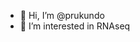 - 👋 Hi, I’m @prukundo
- 👀 I’m interested in RNAseq

<!---
prukundo/prukundo is a ✨ special ✨ repository because its `README.md` (this file) appears on your GitHub profile.
You can click the Preview link to take a look at your changes.
--->
